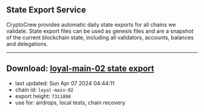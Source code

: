## State Export Service
CryptoCrew provides automatic daily state exports for all chains we validate. State export files can be used as genesis files and are a snapshot of the current blockchain state, including all validators, accounts, balances and delegations.

---
**Download: [loyal-main-02 state export](https://dl-eu2.ccvalidators.com/SERVICE/loyal/loyal-main-02_export_7311898.json)**
---

- last updated: Sun Apr 07 2024 04:44:11
- chain id: `loyal-main-02`
- export height: `7311898`
- use for: airdrops, local tests, chain recovery
